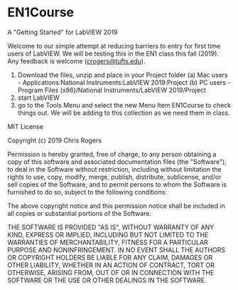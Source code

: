 # EN1Course
 A "Getting Started" for LabVIEW 2019

Welcome to our simple attempt at reducing barriers to entry for first time users of LabVIEW.  We will be testing this in the EN1 class this fall (2019).  Any feedback is welcome (crogers@tufts.edu).

1. Download the files, unzip and place in your Project folder (a) Mac users - Applications:National Instruments:LabVIEW 2019:Project (b) PC users - Program Files (x86)/National Instruments/LabVIEW 2019/Project
2. start LabVIEW
3. go to the Tools Menu and select the new Menu Item EN1Course to check things out.  We will be adding to this collection as we need them in class.

MIT License

Copyright (c) 2019 Chris Rogers

Permission is hereby granted, free of charge, to any person obtaining a copy
of this software and associated documentation files (the "Software"), to deal
in the Software without restriction, including without limitation the rights
to use, copy, modify, merge, publish, distribute, sublicense, and/or sell
copies of the Software, and to permit persons to whom the Software is
furnished to do so, subject to the following conditions:

The above copyright notice and this permission notice shall be included in all
copies or substantial portions of the Software.

THE SOFTWARE IS PROVIDED "AS IS", WITHOUT WARRANTY OF ANY KIND, EXPRESS OR
IMPLIED, INCLUDING BUT NOT LIMITED TO THE WARRANTIES OF MERCHANTABILITY,
FITNESS FOR A PARTICULAR PURPOSE AND NONINFRINGEMENT. IN NO EVENT SHALL THE
AUTHORS OR COPYRIGHT HOLDERS BE LIABLE FOR ANY CLAIM, DAMAGES OR OTHER
LIABILITY, WHETHER IN AN ACTION OF CONTRACT, TORT OR OTHERWISE, ARISING FROM,
OUT OF OR IN CONNECTION WITH THE SOFTWARE OR THE USE OR OTHER DEALINGS IN THE
SOFTWARE.
